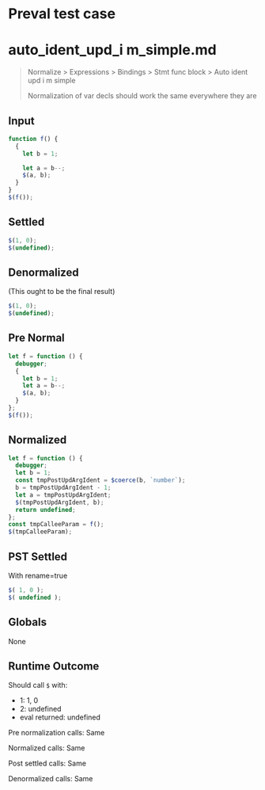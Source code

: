 # Preval test case

# auto_ident_upd_i m_simple.md

> Normalize > Expressions > Bindings > Stmt func block > Auto ident upd i m simple
>
> Normalization of var decls should work the same everywhere they are

## Input

`````js filename=intro
function f() {
  {
    let b = 1;

    let a = b--;
    $(a, b);
  }
}
$(f());
`````

## Settled


`````js filename=intro
$(1, 0);
$(undefined);
`````

## Denormalized
(This ought to be the final result)

`````js filename=intro
$(1, 0);
$(undefined);
`````

## Pre Normal


`````js filename=intro
let f = function () {
  debugger;
  {
    let b = 1;
    let a = b--;
    $(a, b);
  }
};
$(f());
`````

## Normalized


`````js filename=intro
let f = function () {
  debugger;
  let b = 1;
  const tmpPostUpdArgIdent = $coerce(b, `number`);
  b = tmpPostUpdArgIdent - 1;
  let a = tmpPostUpdArgIdent;
  $(tmpPostUpdArgIdent, b);
  return undefined;
};
const tmpCalleeParam = f();
$(tmpCalleeParam);
`````

## PST Settled
With rename=true

`````js filename=intro
$( 1, 0 );
$( undefined );
`````

## Globals

None

## Runtime Outcome

Should call `$` with:
 - 1: 1, 0
 - 2: undefined
 - eval returned: undefined

Pre normalization calls: Same

Normalized calls: Same

Post settled calls: Same

Denormalized calls: Same
